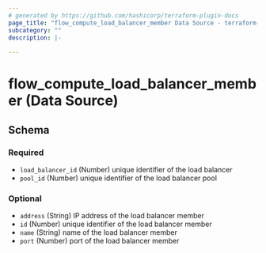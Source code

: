 ```yaml
---
# generated by https://github.com/hashicorp/terraform-plugin-docs
page_title: "flow_compute_load_balancer_member Data Source - terraform-provider-flow"
subcategory: ""
description: |-
  
---
```


# flow_compute_load_balancer_member (Data Source)





<!-- schema generated by tfplugindocs -->
## Schema

### Required

- `load_balancer_id` (Number) unique identifier of the load balancer
- `pool_id` (Number) unique identifier of the load balancer pool

### Optional

- `address` (String) IP address of the load balancer member
- `id` (Number) unique identifier of the load balancer member
- `name` (String) name of the load balancer member
- `port` (Number) port of the load balancer member


